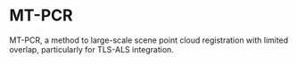 # MT-PCR
MT-PCR, a method to large-scale scene point cloud registration with limited overlap, particularly for TLS-ALS integration.
